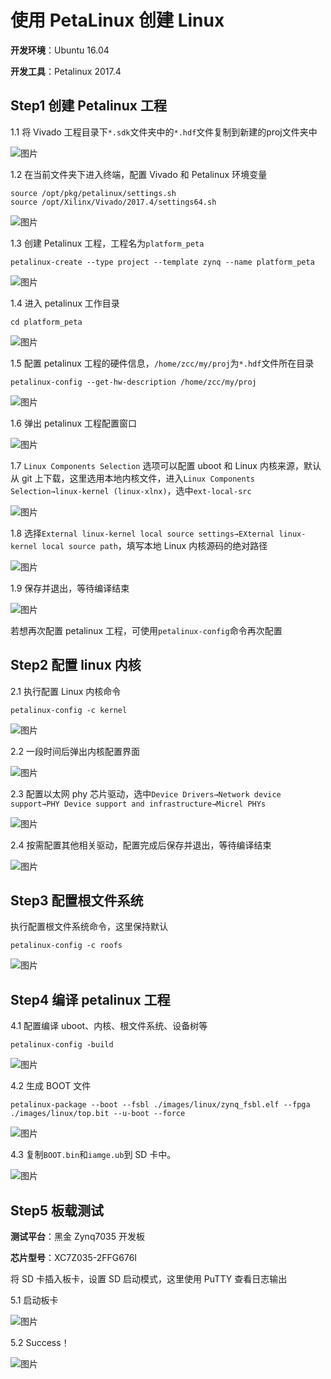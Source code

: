 # 使用 PetaLinux 创建 Linux

**开发环境**：Ubuntu 16.04

**开发工具**：Petalinux 2017.4

## Step1 创建 Petalinux 工程
1.1 将 Vivado 工程目录下`*.sdk`文件夹中的`*.hdf`文件复制到新建的proj文件夹中

![图片](./images/petalinux/petalinux01.png)

1.2 在当前文件夹下进入终端，配置 Vivado 和 Petalinux 环境变量

```
source /opt/pkg/petalinux/settings.sh
source /opt/Xilinx/Vivado/2017.4/settings64.sh
```
![图片](./images/petalinux/petalinux02.png)

1.3 创建 Petalinux 工程，工程名为`platform_peta`

```
petalinux-create --type project --template zynq --name platform_peta
```
![图片](./images/petalinux/petalinux03.png)

1.4 进入 petalinux 工作目录
```
cd platform_peta
```
![图片](./images/petalinux/petalinux04.png)

1.5 配置 petalinux 工程的硬件信息，`/home/zcc/my/proj`为`*.hdf`文件所在目录
```
petalinux-config --get-hw-description /home/zcc/my/proj
```
![图片](./images/petalinux/petalinux05.png)

1.6 弹出 petalinux 工程配置窗口

![图片](./images/petalinux/petalinux06.png)

1.7 `Linux Components Selection` 选项可以配置 uboot 和 Linux 内核来源，默认从 git 上下载，这里选用本地内核文件，进入`Linux Components Selection→linux-kernel (linux-xlnx)`，选中`ext-local-src`

![图片](./images/petalinux/petalinux07.png)

1.8 选择`External linux-kernel local source settings→EXternal linux-kernel local source path`，填写本地 Linux 内核源码的绝对路径

![图片](./images/petalinux/petalinux08.png)

1.9 保存并退出，等待编译结束

![图片](./images/petalinux/petalinux09.png)

若想再次配置 petalinux 工程，可使用`petalinux-config`命令再次配置

## Step2 配置 linux 内核
2.1 执行配置 Linux 内核命令
```
petalinux-config -c kernel
```
![图片](./images/petalinux/petalinux10.png)

2.2 一段时间后弹出内核配置界面

![图片](./images/petalinux/petalinux11.png)

2.3 配置以太网 phy 芯片驱动，选中`Device Drivers→Network device support→PHY Device support and infrastructure→Micrel PHYs`

![图片](./images/petalinux/petalinux12.png)

2.4 按需配置其他相关驱动，配置完成后保存并退出，等待编译结束

![图片](./images/petalinux/petalinux13.png)

## Step3 配置根文件系统
执行配置根文件系统命令，这里保持默认
```
petalinux-config -c roofs
```
![图片](./images/petalinux/petalinux14.png)

## Step4 编译 petalinux 工程
4.1 配置编译 uboot、内核、根文件系统、设备树等
```
petalinux-config -build
```
![图片](./images/petalinux/petalinux15.png)

4.2 生成 BOOT 文件
```
petalinux-package --boot --fsbl ./images/linux/zynq_fsbl.elf --fpga ./images/linux/top.bit --u-boot --force
```
![图片](./images/petalinux/petalinux16.png)

4.3 复制`BOOT.bin`和`iamge.ub`到 SD 卡中。

![图片](./images/petalinux/petalinux17.png)

## Step5 板载测试

**测试平台**：黑金 Zynq7035 开发板

**芯片型号**：XC7Z035-2FFG676I

将 SD 卡插入板卡，设置 SD 启动模式，这里使用 PuTTY 查看日志输出

5.1 启动板卡

![图片](./images/petalinux/petalinux18.png)

5.2 Success！

![图片](./images/petalinux/petalinux19.png)

